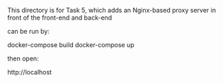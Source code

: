 This directory is for Task 5, which adds an Nginx-based proxy server in front of the front-end and back-end

can be run by:

docker-compose build
docker-compose up

then open:

http://localhost